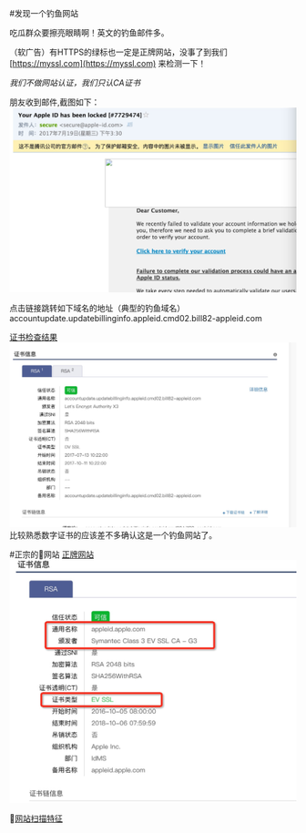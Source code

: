 #发现一个钓鱼网站

吃瓜群众要擦亮眼睛啊！英文的钓鱼邮件多。

（软广告）有HTTPS的绿标也一定是正牌网站，没事了到我们 [https://myssl.com](https://myssl.com) 来检测一下！

*我们不做网站认证，我们只认CA证书*

朋友收到邮件,截图如下：
![email.jpg](email.jpg)

点击链接跳转如下域名的地址（典型的钓鱼域名）
accountupdate.updatebillinginfo.appleid.cmd02.bill82-appleid.com

[证书检查结果](https://myssl.com/accountupdate.updatebillinginfo.appleid.cmd02.bill82-appleid.com)
![certificate1.jpg](certificate1.jpg)
比较熟悉数字证书的应该差不多确认这是一个钓鱼网站了。


#正宗的🍎网站
[正牌网站](https://myssl.com/appleid.apple.com)
![apple_certificate](apple_certificate.jpg)

📎[网站扫描特征](accountupdate.updatebillinginfo.appleid.cmd02.bill82-appleid.com.txt)
